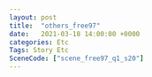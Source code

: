 ```yaml
---
layout: post
title:  "others_free97"
date:   2021-03-18 14:00:00 +0000
categories: Etc
Tags: Story Etc
SceneCode: ["scene_free97_q1_s20"]
---
```

